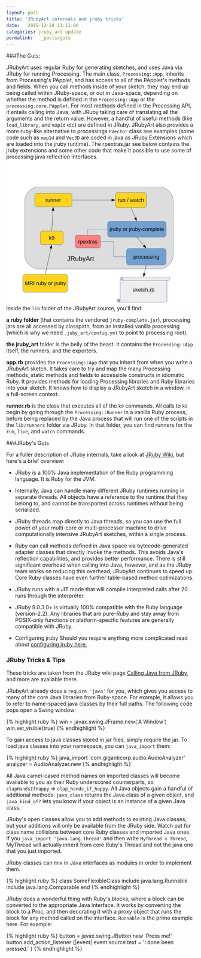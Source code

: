 ```yaml
---
layout: post
title: 'JRubyArt internals and jruby tricks'
date:   2015-12-28 11:11:00
categories: jruby_art update
permalink:   _posts/guts
---
```


###The Guts:

JRubyArt uses regular Ruby for generating sketches, and uses Java via JRuby for running Processing. The main class, `Processing::App`, inherits from Processing's PApplet, and has access to all of the PApplet's methods and fields. When you call methods inside of your sketch, they may end up being called within JRuby-space, or out in Java-space, depending on whether the method is defined in the `Processing::App` or the `processing.core.PApplet`. For most methods defined in the Processing API, it entails calling into Java, with JRuby taking care of translating all the arguments and the return value. However, a handful of useful methods (like `load_library`, and `map1d` etc) are defined in JRuby. JRubyArt also provides a more ruby-like alternative to processings `PVector` class see examples (some code such as `map1d` and `Vec3D` are coded in java as JRuby Extensions which are loaded into the jruby runtime).  The rpextras.jar see below contains the jruby extensions and some other code that make it possible to use some of processing java reflection interfaces.
<img src='/assets/schema.svg' />
Inside the `lib` folder of the JRubyArt source, you'll find:

__a ruby folder__ (that contains the vendored `jruby-complete.jar`), processing jars are all accessed by classpath, from an installed vanilla processing (which is why we need `.juby_art/config.yml` to point to processing root).

__the jruby_art__ folder is the belly of the beast. It contains the `Processing::App` itself, the runners, and the exporters.

__app.rb__ provides the `Processing::App` that you inherit from when you write a JRubyArt sketch. It takes care to try and map the many Processing methods, static methods and fields to accessible constructs in idiomatic Ruby. It provides methods for loading Processing libraries and Ruby libraries into your sketch. It knows how to display a JRubyArt sketch in a window, in a full-screen context.

__runner.rb__ is the class that executes all of the `k9` commands. All calls to `k9` begin by going through the `Processing::Runner` in a vanilla Ruby process, before being replaced by the Java process that will run one of the scripts in the `lib/runners` folder via JRuby. In that folder, you can find runners for the `run`, `live`, and `watch` commands.


###JRuby's Guts

For a fuller description of JRuby internals, take a look at [JRuby Wiki][wiki], but here's a brief overview:

* JRuby is a 100% Java implementation of the Ruby programming language. It is Ruby for the JVM.

* Internally, Java can handle many different JRuby runtimes running in separate threads. All objects have a reference to the runtime that they belong to, and cannot be transported across runtimes without being serialized.

* JRuby threads map directly to Java threads, so you can use the full power of your multi-core or multi-processor machine to drive computationally intensive JRubyArt sketches, within a single process.

* Ruby can call methods defined in Java space via bytecode-generated adapter classes that directly invoke the methods. This avoids Java's reflection capabilities, and provides better performance. There is still significant overhead when calling into Java, however, and as the JRuby team works on reducing this overhead, JRubyArt continues to speed up. Core Ruby classes have even further table-based method optimizations.

* JRuby runs with a JIT mode that will compile interpreted calls after 20 runs through the interpreter.

* JRuby 9.0.3.0+ is virtually 100% compatible with the Ruby language (version-2.2). Any libraries that are pure-Ruby and stay away from POSIX-only functions or platform-specific features are generally compatible with JRuby.
* Configuring jruby
Should you require anything more complicated read about [configuring jruby here.][configuring]

### JRuby Tricks & Tips

These tricks are taken from the JRuby wiki page [Calling Java from JRuby][calling], and more are available there.

JRubyArt already does a `require 'java'` for you, which gives you access to many of the core Java libraries from Ruby-space. For example, it allows you to refer to name-spaced java classes by their full paths. The following code pops open a Swing window:

{% highlight ruby %}
win = javax.swing.JFrame.new('A Window')
win.set_visible(true)
{% endhighlight %}

To gain access to java classes stored in jar files, simply require the jar. To load java classes into your namespace, you can `java_import` them:

{% highlight ruby %}
  java_import 'com.giganticorp.audio.AudioAnalyzer'
  analyzer = AudioAnalyzer.new
{% endhighlight %}

All Java camel-cased method names on imported classes will become available to you as their Ruby underscored counterparts, so `clapHandsIfHappy` => `clap_hands_if_happy`. All Java objects gain a handful of additional methods: `java_class` returns the Java class of a given object, and `java_kind_of?` lets you know if your object is an instance of a given Java class.

JRuby's open classes allow you to add methods to existing Java classes, but your additions will only be available from the JRuby side. Watch out for class name collisions between core Ruby classes and imported Java ones. If you `java_import 'java.lang.Thread'` and then write `MyThread < Thread`, MyThread will actually inherit from core Ruby's Thread and not the java one that you just imported.

JRuby classes can mix in Java interfaces as modules in order to implement them.

{% highlight ruby %}
  class SomeFlexibleClass
    include java.lang.Runnable
    include java.lang.Comparable
  end
{% endhighlight %}

JRuby does a wonderful thing with Ruby's blocks, where a block can be converted to the appropriate Java interface. It works by converting the block to a Proc, and then decorating it with a proxy object that runs the block for any method called on the interface. `Runnable` is the prime example here. For example:

{% highlight ruby %}
  button = javax.swing.JButton.new 'Press me!'
  button.add_action_listener {|event| event.source.text = 'I done been pressed.' }
{% endhighlight %}




[configuring]:https://github.com/jruby/jruby/wiki/ConfiguringJRuby
[wiki]:https://github.com/jruby/jruby/wiki
[calling]:https://github.com/jruby/jruby/wiki/CallingJavaFromJRuby